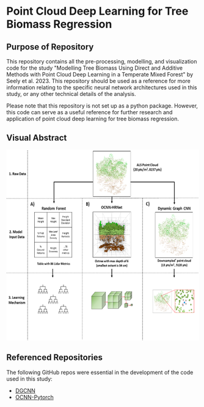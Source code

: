 # Point Cloud Deep Learning for Tree Biomass Regression

## Purpose of Repository
This repository contains all the pre-processing, modelling, and visualization code for the study "Modelling Tree Biomass Using Direct and Additive Methods with Point Cloud Deep Learning in a Temperate Mixed Forest" by Seely et al. 2023. This repository should be used as a reference for more information relating to the specific neural network architectures used in this study, or any other technical details of the analysis.

Please note that this repository is not set up as a python package. However, this code can serve as a useful reference for further research and application of point cloud deep learning for tree biomass regression.

## Visual Abstract
<img src="Visual_Abstract.png" alt= “Visual_abstract_for_point_cloud_deep_learning” width="600" height="500">


## Referenced Repositories
The following GitHub repos were essential in the development of the code used in this study:

- [DGCNN](https://github.com/WangYueFt/dgcnn)
- [OCNN-Pytorch](https://github.com/octree-nn/ocnn-pytorch)



